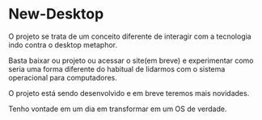 # New-Desktop

O projeto se trata de um conceito diferente de interagir com a tecnologia indo contra o desktop metaphor.

Basta baixar ou projeto ou acessar o site(em breve) e experimentar como seria uma forma diferente do habitual de lidarmos com o sistema operacional para computadores. 

O projeto está sendo desenvolvido e em breve teremos mais novidades. 

Tenho vontade em um dia em transformar em um OS de verdade.
